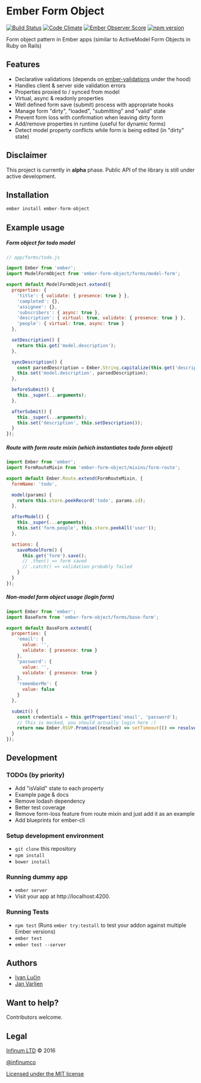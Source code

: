 # Ember Form Object

[![Build Status](https://semaphoreci.com/api/v1/ilucin/ember-form-object/branches/master/shields_badge.svg)](https://semaphoreci.com/ilucin/ember-form-object)
[![Code Climate](https://codeclimate.com/github/infinum/ember-form-object/badges/gpa.svg)](https://codeclimate.com/github/infinum/ember-form-object)
[![Ember Observer Score](https://emberobserver.com/badges/ember-form-object.svg)](https://emberobserver.com/addons/ember-form-object)
[![npm version](https://badge.fury.io/js/ember-form-object.svg)](http://badge.fury.io/js/ember-form-object)

Form object pattern in Ember apps (similar to ActiveModel Form Objects in Ruby on Rails)

## Features

* Declarative validations (depends on [ember-validations](https://github.com/DockYard/ember-validations) under the hood)
* Handles client & server side validation errors
* Properties proxied to / synced from model
* Virtual, async & readonly properties
* Well defined form save (submit) process with appropriate hooks
* Manage form "dirty", "loaded", "submitting" and "valid" state
* Prevent form loss with confirmation when leaving dirty form
* Add/remove properties in runtime (useful for dynamic forms)
* Detect model property conflicts while form is being edited (in "dirty" state)

## Disclaimer

This project is currently in **alpha** phase. Public API of the library is still under active development.

## Installation

```javascript
ember install ember-form-object
```

## Example usage

##### Form object for todo model
```javascript
// app/forms/todo.js

import Ember from 'ember';
import ModelFormObject from 'ember-form-object/forms/model-form';

export default ModelFormObject.extend({
  properties: {
    'title': { validate: { presence: true } },
    'completed': {},
    'assignee': {},
    'subscribers': { async: true },
    'description': { virtual: true, validate: { presence: true } },
    'people': { virtual: true, async: true }
  },

  setDescription() {
    return this.get('model.description');
  },

  syncDescription() {
    const parsedDescription = Ember.String.capitalize(this.get('description').trim());
    this.set('model.description', parsedDescription);
  },

  beforeSubmit() {
    this._super(...arguments);
  },

  afterSubmit() {
    this._super(...arguments);
    this.set('description', this.setDescription());
  }
});
```

##### Route with form route mixin (which instantiates todo form object)
```javascript
import Ember from 'ember';
import FormRouteMixin from 'ember-form-object/mixins/form-route';

export default Ember.Route.extend(FormRouteMixin, {
  formName: 'todo',

  model(params) {
    return this.store.peekRecord('todo', params.id);
  },

  afterModel() {
    this._super(...arguments);
    this.set('form.people', this.store.peekAll('user'));
  },

  actions: {
    saveModelForm() {
      this.get('form').save();
      // .then() => form saved
      // .catch() => validation probably failed
    }
  }
});
```

##### Non-model form object usage (login form)
```javascript
import Ember from 'ember';
import BaseForm from 'ember-form-object/forms/base-form';

export default BaseForm.extend({
  properties: {
    'email': {
      value: '',
      validate: { presence: true }
    },
    'password': {
      value: '',
      validate: { presence: true }
    },
    'rememberMe': {
      value: false
    }
  },

  submit() {
    const credentials = this.getProperties('email', 'password');
    // This is mocked, you should actually login here :)
    return new Ember.RSVP.Promise((resolve) => setTimeout(() => resolve(credentials), 1000));
  }
});

```

## Development

### TODOs (by priority)
* Add "isValid" state to each property
* Example page & docs
* Remove lodash dependency
* Better test coverage
* Remove form-loss feature from route mixin and just add it as an example
* Add blueprints for ember-cli

### Setup development environment

* `git clone` this repository
* `npm install`
* `bower install`

### Running dummy app

* `ember server`
* Visit your app at http://localhost:4200.

### Running Tests

* `npm test` (Runs `ember try:testall` to test your addon against multiple Ember versions)
* `ember test`
* `ember test --server`

## Authors ##

* [Ivan Lučin](http://github.com/ilucin)
* [Jan Varljen](http://github.com/janvarljen)

## Want to help? ##

Contributors welcome.

## Legal ##

[Infinum LTD](http://infinum.co) &copy; 2016

[@infinumco](http://twitter.com/infinumco)

[Licensed under the MIT license](http://www.opensource.org/licenses/mit-license.php)

